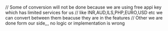 // Some of conversion will not be done because we are using free appi key which has limited services for us
// like INR,AUD,ILS,PHP,EURO,USD etc we can convert between them beacuse they are  in the features
// Other we are done form our side,,, no logic or implementation is wrong 